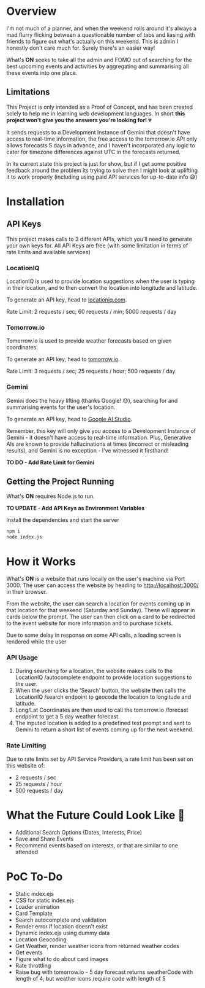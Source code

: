 # Overview

I'm not much of a planner, and when the weekend rolls around it's always a mad flurry flicking between a questionable number of tabs and liasing with friends to figure out what's actually on this weekend. This is admin I honestly don't care much for. Surely there's an easier way!

What's **ON** seeks to take all the admin and FOMO out of searching for the best upcoming events and activities by aggregating and summarising all these events into one place.

## Limitations

This Project is only intended as a Proof of Concept, and has been created solely to help me in learning web development languages. In short **this project won't give you the answers you're looking for!** 💔

It sends requests to a Development Instance of Gemini that doesn't have access to real-time information, the free access to the tomorrow.io API only allows forecasts 5 days in advance, and I haven't incorporated any logic to cater for timezone differences against UTC in the forecasts returned.

In its current state this project is just for show, but if I get some positive feedback around the problem its trying to solve then I might look at uplifting it to work properly (including using paid API services for up-to-date info 😅)

# Installation

## API Keys

This project makes calls to 3 different APIs, which you'll need to generate your own keys for. All API Keys are free (with some limitation in terms of rate limits and available services)

### LocationIQ

LocationIQ is used to provide location suggestions when the user is typing in their location, and to then convert the location into longitude and latitude.

To generate an API key, head to [locationiq.com](https://locationiq.com/).

Rate Limit: 2 requests / sec; 60 requests / min; 5000 requests / day

### Tomorrow.io

Tomorrow.io is used to provide weather forecasts based on given coordinates.

To generate an API key, head to [tomorrow.io](https://www.tomorrow.io/).

Rate Limit: 3 requests / sec; 25 requests / hour; 500 requests / day

### Gemini

Gemini does the heavy lifting (thanks Google! 😍), searching for and summarising events for the user's location.

To generate an API key, head to [Google AI Studio](https://aistudio.google.com/).

Remember, this key will only give you access to a Development Instance of Gemini - it doesn't have access to real-time information. Plus, Generative AIs are known to provide hallucinations at times (incorrect or misleading results), and Gemini is no exception - I've witnessed it firsthand!

**TO DO - Add Rate Limit for Gemini**

## Getting the Project Running

What's **ON** requires Node.js to run.

**TO UPDATE - Add API Keys as Environment Variables**

Install the dependencies and start the server

```sh
npm i
node index.js
```

# How it Works

What's **ON** is a website that runs locally on the user's machine via Port 3000. The user can access the website by heading to <http://localhost:3000/> in their browser.

From the website, the user can search a location for events coming up in that location for that weekend (Saturday and Sunday). These will appear in cards below the prompt. The user can then click on a card to be redirected to the event website for more information and to purchase tickets.

Due to some delay in response on some API calls, a loading screen is rendered while the user

### API Usage

1. During searching for a location, the website makes calls to the LocationIQ /autocomplete endpoint to provide location suggestions to the user.
2. When the user clicks the 'Search' button, the website then calls the LocationIQ /search endpoint to geocode the location to longitude and latitude.
3. Long/Lat Coordinates are then used to call the tomorrow.io /forecast endpoint to get a 5 day weather forecast.
4. The inputed location is added to a predefined text prompt and sent to Gemini to return a short list of events coming up for the next weekend.

### Rate Limiting

Due to rate limits set by API Service Providers, a rate limit has been set on this website of:

- 2 requests / sec
- 25 requests / hour
- 500 requests / day

# What the Future Could Look Like 🤖

- Additional Search Options (Dates, Interests, Price)
- Save and Share Events
- Recommend events based on interests, or that are similar to one attended

# PoC To-Do

- Static index.ejs
- CSS for static index.ejs
- Loader animation
- Card Template
- Search autocomplete and validation
- Render error if location doesn't exist
- Dynamic index.ejs using dummy data
- Location Geocoding
- Get Weather, render weather icons from returned weather codes
- Get events
- Figure what to do about card images
- Rate throttling
- Raise bug with tomorrow.io - 5 day forecast returns weatherCode with length of 4, but weather icons require code with length of 5
